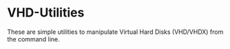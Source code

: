 # VHD-Utilities
These are simple utilities to manipulate Virtual Hard Disks (VHD/VHDX) from the command line.
